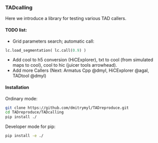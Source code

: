 ### TADcalling

Here we introduce a library for testing various TAD callers.

#### TODO list:
- Grid parameters search; automatic call:
```python 
lc.load_segmentation( lc.call(0.9) )
```
- Add cool to h5 conversion (HiCExplorer), txt to cool (from simulated maps to cool), cool to hic (juicer tools arrowhead). 
- Add more Callers (Next: Armatus Cpp @dmyl, HiCExplorer @agal, TADtool @dmyl)

#### Installation

Ordinary mode:

```bash
git clone https://github.com/dmitrymyl/TADreproduce.git
cd TADreproduce/TADcalling
pip install ./
```

Developer mode for pip:
```bash
pip install -e ./
```
